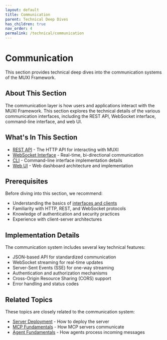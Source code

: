 ```yaml
---
layout: default
title: Communication
parent: Technical Deep Dives
has_children: true
nav_order: 4
permalink: /technical/communication
---
```


# Communication

This section provides technical deep dives into the communication systems of the MUXI Framework.

## About This Section

The communication layer is how users and applications interact with the MUXI Framework. This section explores the technical details of the various communication interfaces, including the REST API, WebSocket interface, command-line interface, and web UI.

## What's In This Section

- [REST API](rest-api) - The HTTP API for interacting with MUXI
- [WebSocket Interface](websocket) - Real-time, bi-directional communication
- [CLI](cli) - Command-line interface implementation details
- [Web UI](web-ui) - Web dashboard architecture and implementation

## Prerequisites

Before diving into this section, we recommend:
- Understanding the basics of [interfaces and clients](../../clients/)
- Familiarity with HTTP, REST, and WebSocket protocols
- Knowledge of authentication and security practices
- Experience with client-server architectures

## Implementation Details

The communication system includes several key technical features:
- JSON-based API for standardized communication
- WebSocket streaming for real-time updates
- Server-Sent Events (SSE) for one-way streaming
- Authentication and authorization mechanisms
- Cross-Origin Resource Sharing (CORS) support
- Error handling and status codes

## Related Topics

These topics are closely related to the communication system:
- [Server Deployment](../../clients/server) - How to deploy the server
- [MCP Fundamentals](../mcp/fundamentals) - How MCP servers communicate
- [Agent Fundamentals](../agents/fundamentals) - How agents process incoming messages
